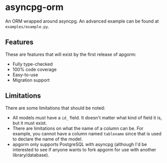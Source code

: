 # asyncpg-orm
 An ORM wrapped around asyncpg. An advanced example can be found at `examples/example.py`.

## Features
These are features that will exist by the first release of apgorm:
 - Fully type-checked
 - 100% code coverage
 - Easy-to-use
 - Migration support

## Limitations
There are some limitations that should be noted:
 - All models *must* have a `id_` field. It doesn't matter what kind of field it is, but it must exist.
 - There are limitations on what the name of a column can be. For example, you cannot have a column named `tablename` since that is used to declare the name of the model.
 - apgorm only supports PostgreSQL with asyncpg (although I'd be interested to see if anyone wants to fork apgorm for use with another library/database).
